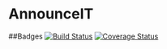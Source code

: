 # AnnounceIT

##Badges
[![Build Status](https://travis-ci.org/ricahcyuzuzo/AnnounceIT.svg?branch=develop)](https://travis-ci.org/ricahcyuzuzo/AnnounceIT) [![Coverage Status](https://coveralls.io/repos/github/ricahcyuzuzo/AnnounceIT/badge.svg?branch=develop)](https://coveralls.io/github/ricahcyuzuzo/AnnounceIT?branch=develop)

